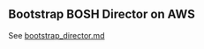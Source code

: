 ## Bootstrap BOSH Director on AWS

See [bootstrap_director.md](https://github.com/aussielunix/bosh-notes/blob/master/bootstrap_director.md)
